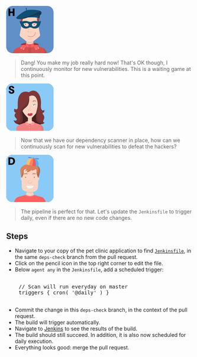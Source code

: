 ![Hal](../../assets/yellow-belt-devops-dojo/shift-security-left/hal.png)

> Dang! You make my job really hard now! That's OK though, I continuously monitor for new vulnerabilities.
> This is a waiting game at this point.  

![Selma](../../assets/yellow-belt-devops-dojo/shift-security-left/selma.png)

> Now that we have our dependency scanner in place, how can we continuously scan for new vulnerabilities to defeat the hackers?

![Dan](../../assets/yellow-belt-devops-dojo/shift-security-left/dan.png)

> The pipeline is perfect for that. Let's update the `Jenkinsfile` to trigger daily, even if there are no new code changes.

## Steps

* Navigate to your copy of the pet clinic application to find  [`Jenkinsfile`](https://[[HOST_SUBDOMAIN]]-9876-[[KATACODA_HOST]].environments.katacoda.com/#jenkinsfile), in the same `deps-check` branch from the pull request.
* Click on the pencil icon in the top right corner to edit the file.
* Below `agent any` in the `Jenkinsfile`, add a scheduled trigger: 

<pre class="file" data-target="clipboard">

    // Scan will run everyday on master
    triggers { cron( '@daily' ) }

</pre>

* Commit the change in this `deps-check` branch, in the context of the pull request.
* The build will trigger automatically.
* Navigate to [Jenkins](https://[[HOST_SUBDOMAIN]]-8080-[[KATACODA_HOST]].environments.katacoda.com/blue/organizations/jenkins/pet-clinic/activity) to see the results of the build.
* The build should still succeed. In addition, it is also now scheduled for daily execution.
* Everything looks good: merge the pull request.
